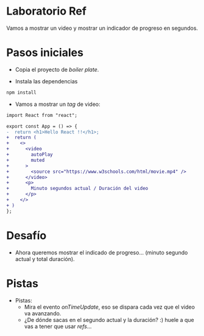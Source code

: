 # Laboratorio Ref

Vamos a mostrar un video y mostrar un indicador de progreso
en segundos.

# Pasos iniciales

- Copia el proyecto de *boiler plate*.

- Instala las dependencias

```bash
npm install
```

- Vamos a mostrar un *tag* de video:

```diff
import React from "react";

export const App = () => {
-  return <h1>Hello React !!</h1>;
+  return (
+    <>
+      <video
+        autoPlay
+        muted
+      >
+        <source src="https://www.w3schools.com/html/movie.mp4" />
+      </video>
+      <p>
+        Minuto segundos actual / Duración del video
+      </p>
+    </>
+ )
};
```

# Desafío

- Ahora queremos mostrar el indicado de progreso... (minuto segundo actual y total duración).

# Pistas

- Pistas:
  - Mira el evento *onTimeUpdate*, eso se dispara cada vez que el video va avanzando.
  - ¿De dónde sacas en el segundo actual y la duración? :) huele a que vas a tener que usar *refs*...
